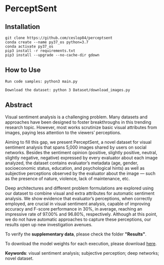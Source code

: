 # PerceptSent

## Installation
```
git clone https://github.com/ceslop84/perceptsent
conda create --name py37_os python=3.7
conda activate py37_os
pip3 install -r requirements.txt
pip3 install --upgrade --no-cache-dir gdown
```
## How to Use

```
Run code samples: python3 main.py

Download the dataset: python 3 Dataset/download_images.py
```

## Abstract

Visual sentiment analysis is a challenging problem. Many datasets and approaches have been designed to foster breakthroughs in this trending research topic. However, most works scrutinize basic visual attributes from images, paying less attention to the viewers’ perceptions. 

Aiming to fill this gap, we present PerceptSent, a novel dataset for visual sentiment analysis that spans 5,000 images shared by users on social networks. Besides the sentiment opinion (positive, slightly positive, neutral, slightly negative, negative) expressed by every evaluator about each image analyzed, the dataset contains evaluator’s metadata (age, gender, socioeconomic status, education, and psychological hints) as well as subjective perceptions observed by the evaluator about the image — such as the presence of nature, violence, lack of maintenance, etc. 

Deep architectures and different problem formulations are explored using our dataset to combine visual and extra attributes for automatic sentiment analysis. We show evidence that evaluator’s perceptions, when correctly employed, are crucial in visual sentiment analysis, capable of improving accuracy and F-score performance in 30%, in average, reaching an impressive rate of
97.00% and 96.80%, respectively. Although at this point, we do not have automatic approaches to capture these perceptions, our results open up new investigation avenues. 

To verify the **supplementary data**, please check the folder **"Results"**.

To download the model weights for each execution, please download [here](rerere).

**Keywords**: visual sentiment analysis; subjective perception; deep networks; novel dataset.
